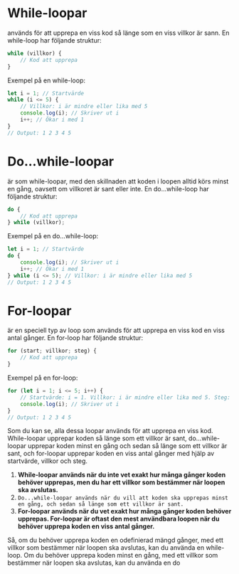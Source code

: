 # While-loopar

används för att upprepa en viss kod så länge som en viss villkor är sann. En while-loop har följande struktur:

```js
while (villkor) {
    // Kod att upprepa
}
```

Exempel på en while-loop:

```js
let i = 1; // Startvärde
while (i <= 5) {
    // Villkor: i är mindre eller lika med 5
    console.log(i); // Skriver ut i
    i++; // Ökar i med 1
}
// Output: 1 2 3 4 5
```

# Do...while-loopar

är som while-loopar, med den skillnaden att koden i loopen alltid körs minst en gång, oavsett om villkoret är sant eller inte. En do...while-loop har följande struktur:

```js
do {
    // Kod att upprepa
} while (villkor);
```

Exempel på en do...while-loop:

```js
let i = 1; // Startvärde
do {
    console.log(i); // Skriver ut i
    i++; // Ökar i med 1
} while (i <= 5); // Villkor: i är mindre eller lika med 5
// Output: 1 2 3 4 5
```

# For-loopar

är en speciell typ av loop som används för att upprepa en viss kod en viss antal gånger. En for-loop har följande struktur:

```js
for (start; villkor; steg) {
    // Kod att upprepa
}
```

Exempel på en for-loop:

```js
for (let i = 1; i <= 5; i++) {
    // Startvärde: i = 1. Villkor: i är mindre eller lika med 5. Steg: Öka i med 1.
    console.log(i); // Skriver ut i
}
// Output: 1 2 3 4 5
```

Som du kan se, alla dessa loopar används för att upprepa en viss kod. While-loopar upprepar koden så länge som ett villkor är sant, do...while-loopar upprepar koden minst en gång och sedan så länge som ett villkor är sant, och for-loopar upprepar koden en viss antal gånger med hjälp av startvärde, villkor och steg.

1. **While-loopar används när du inte vet exakt hur många gånger koden behöver upprepas, men du har ett villkor som bestämmer när loopen ska avslutas.**
2. `Do...while-loopar används när du vill att koden ska upprepas minst en gång, och sedan så länge som ett villkor är sant.`
3. **For-loopar används när du vet exakt hur många gånger koden behöver upprepas. For-loopar är oftast den mest användbara loopen när du behöver upprepa koden en viss antal gånger.**

Så, om du behöver upprepa koden en odefinierad mängd gånger, med ett villkor som bestämmer när loopen ska avslutas, kan du använda en while-loop. Om du behöver upprepa koden minst en gång, med ett villkor som bestämmer när loopen ska avslutas, kan du använda en do
